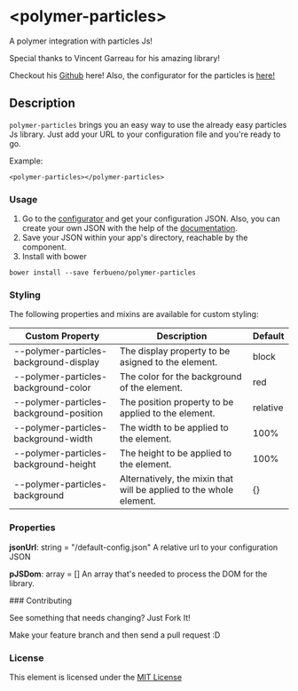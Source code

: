 # \<polymer-particles\>

A polymer integration with particles Js!

Special thanks to Vincent Garreau for his amazing library!

Checkout his [Github](https://github.com/VincentGarreau/particles.js) here!
Also, the configurator for the particles is [here!](http://vincentgarreau.com/particles.js/)

## Description
`polymer-particles` brings you an easy way to use the already easy particles Js library. Just add your URL to your configuration file and you're ready to go.

Example:

```
<polymer-particles></polymer-particles>
```

### Usage

1. Go to the [configurator](http://vincentgarreau.com/particles.js/) and get your configuration JSON. Also, you can create your own JSON with the help of the [documentation](https://github.com/VincentGarreau/particles.js).
2. Save your JSON within your app's directory, reachable by the component.
3. Install with bower
```
bower install --save ferbueno/polymer-particles
```

### Styling

The following properties and mixins are available for custom styling: 

| Custom Property                             | Description                                                          | Default  |
| ------------------------------------------- | -------------------------------------------------------------------- | -------- |
| --polymer-particles-background-display      | The display property to be asigned to the element.                   | block    |
| --polymer-particles-background-color        | The color for the background of the element.                         | red      |
| --polymer-particles-background-position     | The position property to be applied to the element.                  | relative |
| --polymer-particles-background-width        | The width to be applied to the element.                              | 100%     |
| --polymer-particles-background-height       | The height to be applied to the element.                             | 100%     |
| --polymer-particles-background              | Alternatively, the mixin that will be applied to the whole element.  | {}       |

### Properties

**jsonUrl**: string = "/default-config.json"
A relative url to your configuration JSON

**pJSDom**: array = []
An array that's needed to process the DOM for the library.

### Contributing

See something that needs changing? Just Fork It!

Make your feature branch and then send a pull request :D

### License

This element is licensed under the [MIT License](LICENSE.md)